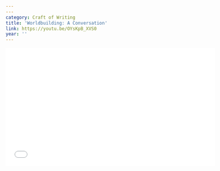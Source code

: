 ```yaml
---
---
category: Craft of Writing
title: 'Worldbuilding: A Conversation'
link: https://youtu.be/OYsKpB_XVS0
year: ''
---
```

<iframe width="560" height="315" src="{{ page.link }}" frameborder="0" allowfullscreen></iframe>
